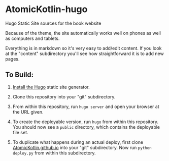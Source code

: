 # AtomicKotlin-hugo
Hugo Static Site sources for the book website

Because of the theme, the site automatically works well on phones as well as
computers and tablets.

Everything is in markdown so it's very easy to add/edit content. If you look
at the "content" subdirectory you'll see how straightforward it is to add new
pages.

## To Build:

1.  [Install the Hugo](https://hugodocs.info/getting-started/installing/#quick-install) static site generator.

2.  Clone this repository into your "git" subdirectory.

3.  From within this repository, run `hugo server` and open your browser at the URL given.

4.  To create the deployable version, run `hugo` from within this repository.
    You should now see a `public` directory, which contains the deployable file
    set.

5.  To duplicate what happens during an actual deploy, first clone
    [AtomicKotlin.github.io](https://github.com/AtomicKotlin/AtomicKotlin.github.io)
    into your "git" subdirectory. Now run `python deploy.py` from within this
    subdirectory.

